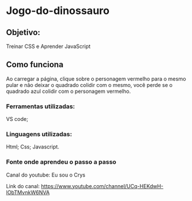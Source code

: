 ﻿# Jogo-do-dinossauro
 
 <h2>Objetivo: </h2>
 
 Treinar CSS e Aprender JavaScript
 
 
 <h2>Como funciona</h2>
 
 Ao carregar a página, clique sobre o personagem vermelho para o mesmo pular e não deixar o quadrado colidir com o mesmo, você perde se o quadrado azul colidir com o personagem vermelho.
 
 
 
 
 
 <h3>Ferramentas utilizadas:</h3>
 
 VS code;
 
 
 
 
 <h3>Linguagens utilizadas:</h3>
 
 Html;
 Css;
 Javascript.
 
 
 
 
 
 <h3>Fonte onde aprendeu o passo a passo</h3>
 
 Canal do youtube: Eu sou o Crys
 
 Link do canal: https://www.youtube.com/channel/UCq-HEKdwH-lObTMvnkW6NVA
 
 
 
